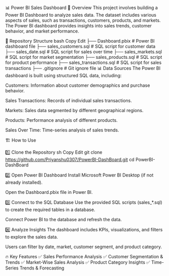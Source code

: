 📊 Power BI Sales Dashboard
📌 Overview
This project involves building a Power BI Dashboard to analyze sales data. The dataset includes various aspects of sales, such as transactions, customers, products, and markets. The Power BI dashboard provides insights into sales trends, customer behavior, and market performance.

📁 Repository Structure
bash
Copy
Edit
├── Dashboard.pbix              # Power BI dashboard file
├── sales_customers.sql         # SQL script for customer data
├── sales_date.sql              # SQL script for sales over time
├── sales_markets.sql           # SQL script for market segmentation
├── sales_products.sql          # SQL script for product performance
├── sales_transactions.sql      # SQL script for sales transactions
├── .gitignore                  # Git ignore file
📊 Data Sources
The Power BI dashboard is built using structured SQL data, including:

Customers: Information about customer demographics and purchase behavior.

Sales Transactions: Records of individual sales transactions.

Markets: Sales data segmented by different geographical regions.

Products: Performance analysis of different products.

Sales Over Time: Time-series analysis of sales trends.

🏗️ How to Use

1️⃣ Clone the Repository
sh
Copy
Edit
git clone https://github.com/Priyanshu0307/PowerBI-DashBoard.git
cd PowerBI-DashBoard

2️⃣ Open Power BI Dashboard
Install Microsoft Power BI Desktop (if not already installed).

Open the Dashboard.pbix file in Power BI.

3️⃣ Connect to the SQL Database
Use the provided SQL scripts (sales_*.sql) to create the required tables in a database.

Connect Power BI to the database and refresh the data.

4️⃣ Analyze Insights
The dashboard includes KPIs, visualizations, and filters to explore the sales data.

Users can filter by date, market, customer segment, and product category.

🔥 Key Features
✅ Sales Performance Analysis
✅ Customer Segmentation & Trends
✅ Market-Wise Sales Analysis
✅ Product Category Insights
✅ Time-Series Trends & Forecasting
